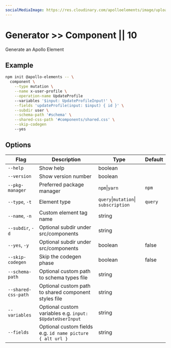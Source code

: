 ```yaml
---
socialMediaImage: https://res.cloudinary.com/apolloelements/image/upload/w_1200,h_630,c_fill,q_auto,f_auto/w_600,c_fit,co_rgb:eee,g_south_west,x_60,y_200,l_text:open sans_128_bold:Generator/w_1200,h_630,c_fill,q_auto,f_auto/w_600,c_fit,co_rgb:eee,g_south_west,x_60,y_100,l_text:open sans_78:Apollo Elements/social-template.svg
---
```

# Generator >> Component || 10

Generate an Apollo Element

## Example

```bash copy
npm init @apollo-elements -- \
  component \
    --type mutation \
    --name x-user-profile \
    --operation-name UpdateProfile
    --variables '$input: UpdateProfileInput!' \
    --fields 'updateProfile(input: $input) { id }' \
    --subdir user \
    --schema-path '#schema' \
    --shared-css-path '#components/shared.css' \
    --skip-codegen
    --yes
```

## Options

| Flag | Description | Type | Default |
| ---- | ----------- | ---- | ------- |
| `--help`             | Show help | boolean |
| `--version`          | Show version number | boolean |
| `--pkg-manager`      | Preferred package manager | `npm`&vert;`yarn` | `npm` |
| `--type`, `-t`       | Element type | `query`&vert;`mutation`&vert; `subscription` | `query` |
| `--name`, `-n`       | Custom element tag name | string |
| `--subdir`, `-d`     | Optional subdir under src/components | string |
| `--yes`, `-y`        | Optional subdir under src/components | boolean | false |
| `--skip-codegen`     | Skip the codegen phase | boolean | false |
| `--schema-path`      | Optional custom path to schema types file | string |
| `--shared-css-path`  | Optional custom path to shared component styles file | string |
| `--variables`        | Optional custom variables e.g. `input: $UpdateUserInput` | string |
| `--fields`           | Optional custom fields e.g. `id name picture { alt url }` | string |
